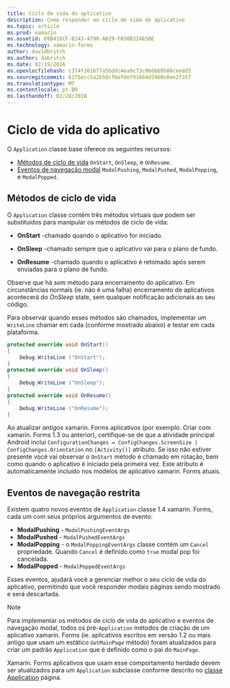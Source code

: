 ```yaml
---
title: Ciclo de vida do aplicativo
description: Como responder ao ciclo de vida do aplicativo
ms.topic: article
ms.prod: xamarin
ms.assetid: 69B416CF-B243-4790-AB29-F030B32465BE
ms.technology: xamarin-forms
author: davidbritch
ms.author: dabritch
ms.date: 02/19/2016
ms.openlocfilehash: c374f261677a5bddc4ea9c73c066b69580ceedd5
ms.sourcegitcommit: 61f5ecc5a2b5dcfbefdef91664d7460c0ee2f357
ms.translationtype: MT
ms.contentlocale: pt-BR
ms.lasthandoff: 02/28/2018
---
```

# <a name="app-lifecycle"></a>Ciclo de vida do aplicativo

O `Application` classe base oferece os seguintes recursos:

* [Métodos de ciclo de vida](#Lifecycle_Methods) `OnStart`, `OnSleep`, e `OnResume`.
* [Eventos de navegação modal](#modal) `ModalPushing`, `ModalPushed`, `ModalPopping`, e `ModalPopped`.

<a name="Lifecycle_Methods" />

## <a name="lifecycle-methods"></a>Métodos de ciclo de vida

O `Application` classe contém três métodos virtuais que podem ser substituídos para manipular os métodos de ciclo de vida:

* **OnStart** -chamado quando o aplicativo for iniciado.

* **OnSleep** -chamado sempre que o aplicativo vai para o plano de fundo.

* **OnResume** -chamado quando o aplicativo é retomado após serem enviadas para o plano de fundo.

Observe que há *sem* método para encerramento do aplicativo.
Em circunstâncias normais (ie. não é uma falha) encerramento de aplicativos acontecerá do *OnSleep* state, sem qualquer notificação adicionais ao seu código.

Para observar quando esses métodos são chamados, implementar um `WriteLine` chamar em cada (conforme mostrado abaixo) e testar em cada plataforma.

```csharp
protected override void OnStart()
{
    Debug.WriteLine ("OnStart");
}
protected override void OnSleep()
{
    Debug.WriteLine ("OnSleep");
}
protected override void OnResume()
{
    Debug.WriteLine ("OnResume");
}
```

Ao atualizar *antigos* xamarin. Forms aplicativos (por exemplo. Criar com xamarin. Forms 1.3 ou anterior), certifique-se de que a atividade principal Android inclui `ConfigurationChanges = ConfigChanges.ScreenSize | ConfigChanges.Orientation` no `[Activity()]` atributo. Se isso não estiver presente você vai observar o `OnStart` método é chamado em rotação, bem como quando o aplicativo é iniciado pela primeira vez. Este atributo é automaticamente incluído nos modelos de aplicativo xamarin. Forms atuais.

<a name="modal" />

## <a name="modal-navigation-events"></a>Eventos de navegação restrita

Existem quatro novos eventos de `Application` classe 1.4 xamarin. Forms, cada um com seus próprios argumentos de evento:

* **ModalPushing** - `ModalPushingEventArgs`
* **ModalPushed** - `ModalPushedEventArgs`
* **ModalPopping** - o `ModalPoppingEventArgs` classe contém um `Cancel` propriedade. Quando `Cancel` é definido como `true` modal pop foi cancelada.
* **ModalPopped** - `ModalPoppedEventArgs`

Esses eventos, ajudará você a gerenciar melhor o seu ciclo de vida do aplicativo, permitindo que você responder modais páginas sendo mostrado e será descartada.

> [!NOTE]
> Para implementar os métodos de ciclo de vida do aplicativo e eventos de navegação modal, todos os pré-`Application` métodos de criação de um aplicativo xamarin. Forms (ie. aplicativos escritos em versão 1.2 ou mais antigo que usam um estático `GetMainPage` método) foram atualizados para criar um padrão `Application` que é definido como o pai do `MainPage`.
>
> Xamarin. Forms aplicativos que usam esse comportamento herdado devem ser atualizados para um `Application` subclasse conforme descrito no [classe Application](~/xamarin-forms/app-fundamentals/application-class.md) página.
